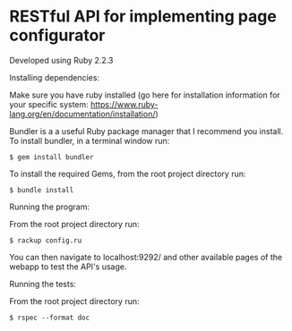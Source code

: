 # RESTful API for implementing page configurator


Developed using Ruby 2.2.3


Installing dependencies:

Make sure you have ruby installed (go here for installation information for your specific system: https://www.ruby-lang.org/en/documentation/installation/)

Bundler is a a useful Ruby package manager that I recommend you install. To install bundler, in a terminal window run:

	$ gem install bundler

To install the required Gems, from the root project directory run:

	$ bundle install


Running the program:

From the root project directory run:

	$ rackup config.ru

You can then navigate to localhost:9292/ and other available pages of the webapp to test the API's usage.


Running the tests:

From the root project directory run:

	$ rspec --format doc